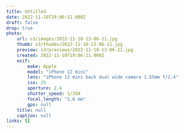 ```yaml
---
title: Untitled
date: 2022-11-10T19:06:11.000Z
draft: false
drop: true
photo:
    url: s3/images/2022-11-10-13-06-11.jpg
    thumb: s3/thumbs/2022-11-10-13-06-11.jpg
    preview: s3/previews/2022-11-10-13-06-11.jpg
    created: 2022-11-10T19:06:11.000Z
    exif:
        make: Apple
        model: "iPhone 12 mini"
        lens: "iPhone 12 mini back dual wide camera 1.55mm f/2.4"
        iso: 25
        aperture: 2.4
        shutter_speed: 1/350
        focal_length: "1.6 mm"
        gps: null
    title: null
    caption: null
links: []
---
```

